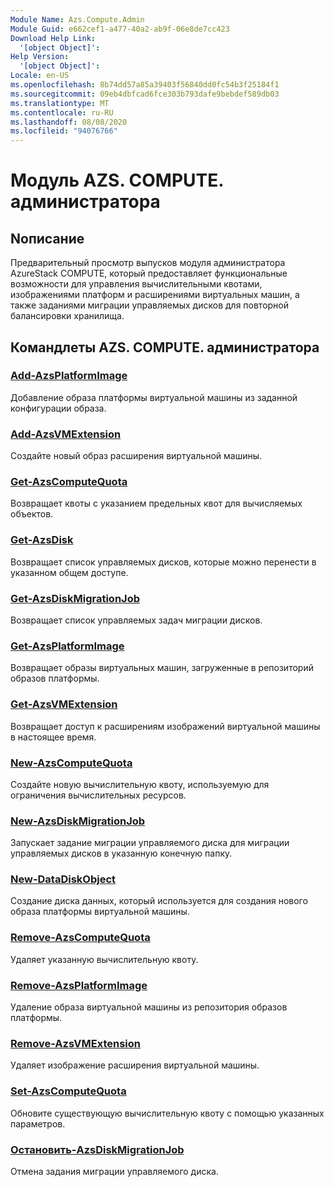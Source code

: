 ```yaml
---
Module Name: Azs.Compute.Admin
Module Guid: e662cef1-a477-40a2-ab9f-06e8de7cc423
Download Help Link:
  '[object Object]': 
Help Version:
  '[object Object]': 
Locale: en-US
ms.openlocfilehash: 8b74dd57a85a39403f56840dd0fc54b3f25184f1
ms.sourcegitcommit: 09eb4dbfcad6fce303b793dafe9bebdef589db03
ms.translationtype: MT
ms.contentlocale: ru-RU
ms.lasthandoff: 08/08/2020
ms.locfileid: "94076766"
---
```

# Модуль AZS. COMPUTE. администратора
## Nописание
Предварительный просмотр выпусков модуля администратора AzureStack COMPUTE, который предоставляет функциональные возможности для управления вычислительными квотами, изображениями платформ и расширениями виртуальных машин, а также заданиями миграции управляемых дисков для повторной балансировки хранилища.

## Командлеты AZS. COMPUTE. администратора
### [Add-AzsPlatformImage](Add-AzsPlatformImage.md)
Добавление образа платформы виртуальной машины из заданной конфигурации образа.

### [Add-AzsVMExtension](Add-AzsVMExtension.md)
Создайте новый образ расширения виртуальной машины.

### [Get-AzsComputeQuota](Get-AzsComputeQuota.md)
Возвращает квоты с указанием предельных квот для вычисляемых объектов.

### [Get-AzsDisk](Get-AzsDisk.md)
Возвращает список управляемых дисков, которые можно перенести в указанном общем доступе.

### [Get-AzsDiskMigrationJob](Get-AzsDiskMigrationJob.md)
Возвращает список управляемых задач миграции дисков.

### [Get-AzsPlatformImage](Get-AzsPlatformImage.md)
Возвращает образы виртуальных машин, загруженные в репозиторий образов платформы.

### [Get-AzsVMExtension](Get-AzsVMExtension.md)
Возвращает доступ к расширениям изображений виртуальной машины в настоящее время.

### [New-AzsComputeQuota](New-AzsComputeQuota.md)
Создайте новую вычислительную квоту, используемую для ограничения вычислительных ресурсов.

### [New-AzsDiskMigrationJob](New-AzsDiskMigrationJob.md)
Запускает задание миграции управляемого диска для миграции управляемых дисков в указанную конечную папку.

### [New-DataDiskObject](New-DataDiskObject.md)
Создание диска данных, который используется для создания нового образа платформы виртуальной машины.

### [Remove-AzsComputeQuota](Remove-AzsComputeQuota.md)
Удаляет указанную вычислительную квоту.

### [Remove-AzsPlatformImage](Remove-AzsPlatformImage.md)
Удаление образа виртуальной машины из репозитория образов платформы.

### [Remove-AzsVMExtension](Remove-AzsVMExtension.md)
Удаляет изображение расширения виртуальной машины.

### [Set-AzsComputeQuota](Set-AzsComputeQuota.md)
Обновите существующую вычислительную квоту с помощью указанных параметров.

### [Остановить-AzsDiskMigrationJob](Stop-AzsDiskMigrationJob.md)
Отмена задания миграции управляемого диска.

